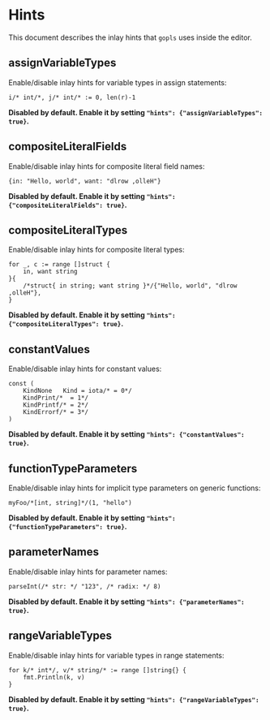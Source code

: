 # Hints

This document describes the inlay hints that `gopls` uses inside the editor.

<!-- BEGIN Hints: DO NOT MANUALLY EDIT THIS SECTION -->
## **assignVariableTypes**

Enable/disable inlay hints for variable types in assign statements:

	i/* int/*, j/* int/* := 0, len(r)-1

**Disabled by default. Enable it by setting `"hints": {"assignVariableTypes": true}`.**

## **compositeLiteralFields**

Enable/disable inlay hints for composite literal field names:

	{in: "Hello, world", want: "dlrow ,olleH"}

**Disabled by default. Enable it by setting `"hints": {"compositeLiteralFields": true}`.**

## **compositeLiteralTypes**

Enable/disable inlay hints for composite literal types:

	for _, c := range []struct {
		in, want string
	}{
		/*struct{ in string; want string }*/{"Hello, world", "dlrow ,olleH"},
	}

**Disabled by default. Enable it by setting `"hints": {"compositeLiteralTypes": true}`.**

## **constantValues**

Enable/disable inlay hints for constant values:

	const (
		KindNone   Kind = iota/* = 0*/
		KindPrint/*  = 1*/
		KindPrintf/* = 2*/
		KindErrorf/* = 3*/
	)

**Disabled by default. Enable it by setting `"hints": {"constantValues": true}`.**

## **functionTypeParameters**

Enable/disable inlay hints for implicit type parameters on generic functions:

	myFoo/*[int, string]*/(1, "hello")

**Disabled by default. Enable it by setting `"hints": {"functionTypeParameters": true}`.**

## **parameterNames**

Enable/disable inlay hints for parameter names:

	parseInt(/* str: */ "123", /* radix: */ 8)

**Disabled by default. Enable it by setting `"hints": {"parameterNames": true}`.**

## **rangeVariableTypes**

Enable/disable inlay hints for variable types in range statements:

	for k/* int*/, v/* string/* := range []string{} {
		fmt.Println(k, v)
	}

**Disabled by default. Enable it by setting `"hints": {"rangeVariableTypes": true}`.**

<!-- END Hints: DO NOT MANUALLY EDIT THIS SECTION -->
